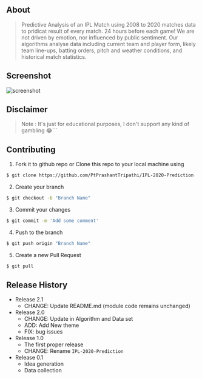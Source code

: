 
## About

> Predictive Analysis of an IPL Match using 2008 to 2020 matches data to pridicat result of every match. 24 hours before each game! We are not driven by emotion, nor influenced by public sentiment. Our algorithms analyse data including current team and player form, likely team line-ups, batting orders, pitch and weather conditions, and historical match statistics.

## Screenshot

![screenshot](https://i.imgur.com/pJJoIEC.jpg)

## Disclaimer

> Note : It's just for educational purposes, I don't support any kind of gambling 😂```

## Contributing

1. Fork it to github repo or Clone this repo to your local machine using

```sh
$ git clone https://github.com/PtPrashantTripathi/IPL-2020-Prediction
```

2. Create your branch

```sh
$ git checkout -b "Branch Name"
```

3. Commit your changes

```sh
$ git commit -m 'Add some comment'
```

4. Push to the branch

```sh
$ git push origin "Branch Name"
```

5. Create a new Pull Request

```sh
$ git pull
```

## Release History

- Release 2.1
  - CHANGE: Update README.md (module code remains unchanged)
- Release 2.0
  - CHANGE: Update in Algorithm and Data set
  - ADD: Add New theme
  - FIX: bug issues
- Release 1.0
  - The first proper release
  - CHANGE: Rename `IPL-2020-Prediction`
- Release 0.1
  - Idea generation
  - Data collection
